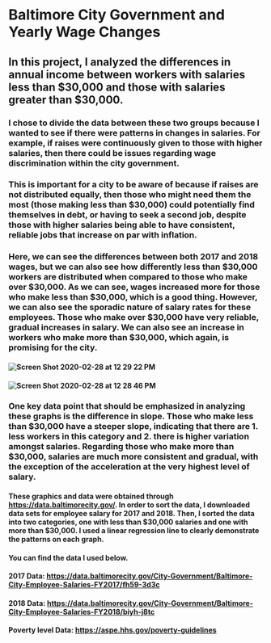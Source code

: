 # Baltimore City Government and Yearly Wage Changes
## In this project, I analyzed the differences in annual income between workers with salaries less than $30,000 and those with salaries greater than $30,000. 
### I chose to divide the data between these two groups because I wanted to see if there were patterns in changes in salaries. For example, if raises were continuously given to those with higher salaries, then there could be issues regarding wage discrimination within the city government.
### This is important for a city to be aware of because if raises are not distributed equally, then those who might need them the most (those making less than $30,000) could potentially find themselves in debt, or having to seek a second job, despite those with higher salaries being able to have consistent, reliable jobs that increase on par with inflation.
### Here, we can see the differences between both 2017 and 2018 wages, but we can also see how differently less than $30,000 workers are distributed when compared to those who make over $30,000. As we can see, wages increased more for those who make less than $30,000, which is a good thing. However, we can also see the sporadic nature of salary rates for these employees. Those who make over $30,000 have very reliable, gradual increases in salary. We can also see an increase in workers who make more than $30,000, which again, is promising for the city.
#### ![Screen Shot 2020-02-28 at 12 29 22 PM](https://user-images.githubusercontent.com/60677476/75571012-56d0c100-5a26-11ea-8b86-11f82c753e7f.png)
#### ![Screen Shot 2020-02-28 at 12 28 46 PM](https://user-images.githubusercontent.com/60677476/75571043-69e39100-5a26-11ea-89ba-8ae5e6389d15.png)
### One key data point that should be emphasized in analyzing these graphs is the difference in slope. Those who make less than $30,000 have a steeper slope, indicating that there are 1. less workers in this category and 2. there is higher variation amongst salaries. Regarding those who make more than $30,000, salaries are much more consistent and gradual, with the exception of the acceleration at the very highest level of salary.

#### These graphics and data were obtained through https://data.baltimorecity.gov/. In order to sort the data, I downloaded data sets for employee salary for 2017 and 2018. Then, I sorted the data into two categories, one with less than $30,000 salaries and one with more than $30,000. I used a linear regression line to clearly demonstrate the patterns on each graph.
#### You can find the data I used below.
#### 2017 Data: https://data.baltimorecity.gov/City-Government/Baltimore-City-Employee-Salaries-FY2017/fh59-3d3c
#### 2018 Data: https://data.baltimorecity.gov/City-Government/Baltimore-City-Employee-Salaries-FY2018/biyh-j8tc
#### Poverty level Data: https://aspe.hhs.gov/poverty-guidelines
